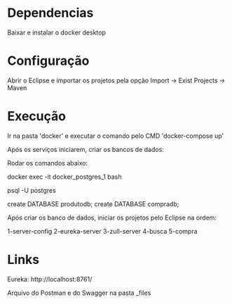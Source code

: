 # Dependencias

Baixar e instalar o docker desktop

# Configuração

Abrir o Eclipse e importar os projetos pela opção Import -> Exist Projects -> Maven

# Execução

Ir na pasta 'docker' e executar o comando pelo CMD 'docker-compose up'

Após os serviços iniciarem, criar os bancos de dados:

Rodar os comandos abaixo:

docker exec -it docker_postgres_1 bash

psql -U postgres

create DATABASE produtodb;
create DATABASE compradb;

Após criar os banco de dados, iniciar os projetos pelo Eclipse na ordem:

1-server-config
2-eureka-server
3-zull-server
4-busca
5-compra

# Links

Eureka: http://localhost:8761/

Arquivo do Postman e do Swagger na pasta _files